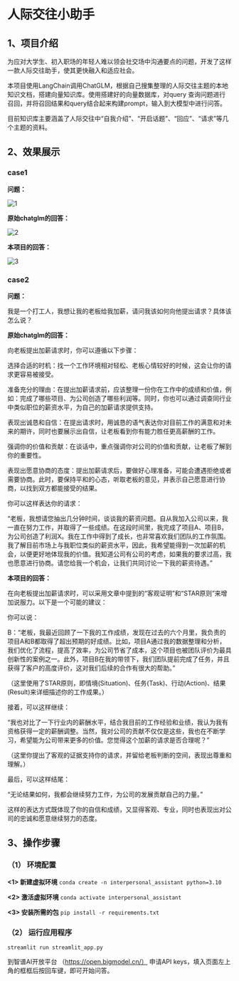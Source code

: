# 人际交往小助手
## 1、项目介绍

为应对大学生、初入职场的年轻人难以领会社交场中沟通要点的问题，开发了这样一款人际交往助手，使其更快融入和适应社会。

本项目使用LangChain调用ChatGLM，根据自己搜集整理的人际交往主题的本地知识文档，搭建向量知识库。使用搭建好的向量数据库，对query 查询问题进行召回，并将召回结果和query结合起来构建prompt，输入到大模型中进行问答。

目前知识库主要涵盖了人际交往中“自我介绍”、“开启话题”、“回应”、“请求”等几个主题的资料。

## 2、效果展示
### case1 

**问题：**

![1](https://github.com/adela778/interpersonal_communication_assistant/assets/154968495/641e1ab1-e04b-4d70-8dcc-ff75c9f370f8)


**原始chatglm的回答：**

![2](https://github.com/adela778/interpersonal_communication_assistant/assets/154968495/c6d63d04-756f-4311-a882-e981b78be542)


**本项目的回答：**

![3](https://github.com/adela778/interpersonal_communication_assistant/assets/154968495/c80efdb0-0263-4f05-bb88-a649b75e19fe)


### case2

**问题：**

我是一个打工人，我想让我的老板给我加薪，请问我该如何向他提出请求？具体该怎么说？

**原始chatglm的回答：**

向老板提出加薪请求时，你可以遵循以下步骤：

选择合适的时机：找一个工作环境相对轻松、老板心情较好的时候，这会让你的请求更容易被接受。

准备充分的理由：在提出加薪请求前，应该整理一份你在工作中的成绩和价值，例如：完成了哪些项目、为公司创造了哪些利润等。同时，你也可以通过调查同行业中类似职位的薪资水平，为自己的加薪请求提供支持。

表现出诚恳和自信：在提出请求时，用诚恳的语气表达你对目前工作的满意和对未来的期许，同时也要展示出自信，让老板看到你有能力胜任更高薪酬的工作。

强调你的价值和贡献：在谈话中，重点强调你对公司的价值和贡献，让老板了解到你的重要性。

表现出愿意协商的态度：提出加薪请求后，要做好心理准备，可能会遭遇拒绝或者需要协商。此时，要保持平和的心态，听取老板的意见，并表示自己愿意进行协商，以找到双方都能接受的结果。

你可以这样表达你的请求：

“老板，我想请您抽出几分钟时间，谈谈我的薪资问题。自从我加入公司以来，我一直在努力工作，并取得了一些成绩。在这段时间里，我完成了项目A、项目B，为公司创造了利润X。我在工作中得到了成长，也非常喜欢我们团队的工作氛围。我了解目前市场上与我职位类似的薪资水平，因此，我希望能得到一次加薪的机会，以便更好地体现我的价值。我知道公司有公司的考虑，如果我的要求过高，我也愿意进行协商。请您给我一个机会，让我们共同讨论一下我的薪资待遇。”

**本项目的回答：**

在向老板提出加薪请求时，可以采用文章中提到的“客观证明”和“STAR原则”来增加说服力。以下是一个可能的建议：

你可以说：

B：“老板，我最近回顾了一下我的工作成绩，发现在过去的六个月里，我负责的项目A和B都取得了超出预期的好成绩。比如，项目A通过我的数据整理和分析，我们优化了流程，提高了效率，为公司节省了成本，这个项目也被团队评价为最具创新性的案例之一。此外，项目B在我的带领下，我们团队提前完成了任务，并且获得了客户的高度评价，这对我们后续的合作有很大的帮助。”

（这里使用了STAR原则，即情境(Situation)、任务(Task)、行动(Action)、结果(Result)来详细描述你的工作成果。）

接着，可以这样继续：

“我也对比了一下行业内的薪酬水平，结合我目前的工作经验和业绩，我认为我有资格获得一定的薪酬调整。当然，我对公司的贡献不仅仅是这些，我也在不断学习，希望能为公司带来更多的价值。您觉得这个加薪的请求是否合理呢？”

（这里你提出了客观的证据支持你的请求，并留给老板判断的空间，表现出尊重和理解。）

最后，可以这样结尾：

“无论结果如何，我都会继续努力工作，为公司的发展贡献自己的力量。”

这样的表达方式既体现了你的自信和成绩，又显得客观、专业，同时也表现出对公司的忠诚和愿意继续努力的态度。

## 3、操作步骤
### （1） 环境配置
**<1> 新建虚拟环境** `conda create -n interpersonal_assistant python=3.10`

**<2> 激活虚拟环境** `conda activate interpersonal_assistant`

**<3> 安装所需的包** `pip install -r requirements.txt`

### （2） 运行应用程序
`streamlit run streamlit_app.py`

到智谱AI开放平台 （https://open.bigmodel.cn/） 申请API keys，填入页面左上角的框框后按回车键，即可开始问答。
